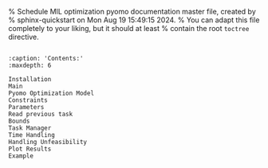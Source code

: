 % Schedule MIL optimization pyomo documentation master file, created by
% sphinx-quickstart on Mon Aug 19 15:49:15 2024.
% You can adapt this file completely to your liking, but it should at least
% contain the root `toctree` directive.



```{include} ../../README.md
```


```{toctree}
:caption: 'Contents:'
:maxdepth: 6

Installation
Main
Pyomo Optimization Model
Constraints
Parameters
Read previous task
Bounds
Task Manager
Time Handling
Handling Unfeasibility
Plot Results
Example
```



